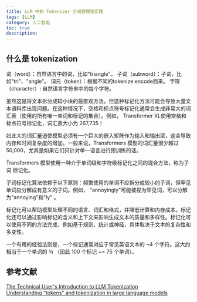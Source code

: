 ```yaml
---
title: LLM 中的 Tokenizer 分词原理和实践
tags: [LLM]
category: 人工智能
toc: true
description: 
---
```




<!-- more -->

## 什么是 tokenization


词（word）：自然语言中的词，比如"triangle"。
子词（subword）：子词，比如"tri"、"angle"。
词元（token）：根据不同的tokenize encode而来。
字符（character）: 自然语言字符串中的每个字符。


虽然这是将文本拆分成较小块的最直观方法，但这种标记化方法可能会导致大量文本语料库出现问题。在这种情况下，空格和标点符号标记化通常会生成非常大的词汇表（使用的所有唯一单词和标记的集合）。例如， Transformer XL使用空格和标点符号标记化，词汇表大小为 267,735！

如此大的词汇量迫使模型必须有一个巨大的嵌入矩阵作为输入和输出层，这会导致内存和时间复杂度的增加。一般来说，Transformers 模型的词汇量很少超过 50,000，尤其是如果它们只针对单一语言进行预训练的话。

Transformers 模型使用一种介于单词级和字符级标记化之间的混合方法，称为子词 标记化。

子词标记化算法依赖于以下原则：频繁使用的单词不应拆分成较小的子词，但罕见单词应分解成有意义的子词。例如， "annoyingly"可能被视为罕见词，可以分解为"annoying"和"ly" 。

标记化可以帮助模型处理不同的语言、词汇和格式，并降低计算和内存成本。标记化还可以通过影响标记的含义和上下文来影响生成文本的质量和多样性。标记化可以使用不同的方法完成，例如基于规则、统计或神经，具体取决于文本的复杂性和多变性。

一个有用的经验法则是，一个标记通常对应于常见英语文本的 ~4 个字符。这大约相当于一个单词的 ¾ （因此 100 个标记 ~= 75 个单词）。

## 参考文献

[The Technical User's Introduction to LLM Tokenization](https://christophergs.com/blog/understanding-llm-tokenization)  
[Understanding “tokens” and tokenization in large language models](https://blog.devgenius.io/understanding-tokens-and-tokenization-in-large-language-models-1058cd24b944)  

